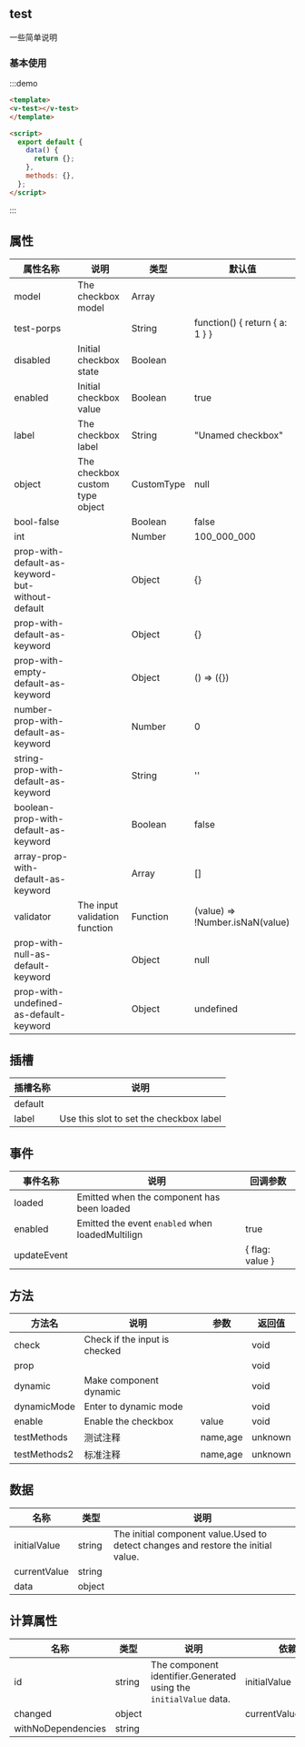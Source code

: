 
## test

一些简单说明

### 基本使用

:::demo

```html
<template>
<v-test></v-test>
</template>

<script>
  export default {
    data() {
      return {};
    },
    methods: {},
  };
</script>

```

:::

  
  ## 属性

  | 属性名称                                             | 说明                              | 类型         | 默认值                                                        |
| ------------------------------------------------ | ------------------------------- | ---------- | ---------------------------------------------------------- |
| model                                            | The checkbox model              | Array      |                                                            |
| test-porps                                       |                                 | String     | function() {        return {          a: 1        }      } |
| disabled                                         | Initial checkbox state          | Boolean    |                                                            |
| enabled                                          | Initial checkbox value          | Boolean    | true                                                       |
| label                                            | The checkbox label              | String     | "Unamed checkbox"                                          |
| object                                           | The checkbox custom type object | CustomType | null                                                       |
| bool-false                                       |                                 | Boolean    | false                                                      |
| int                                              |                                 | Number     | 100_000_000                                                |
| prop-with-default-as-keyword-but-without-default |                                 | Object     | {}                                                         |
| prop-with-default-as-keyword                     |                                 | Object     | {}                                                         |
| prop-with-empty-default-as-keyword               |                                 | Object     | () => ({})                                                 |
| number-prop-with-default-as-keyword              |                                 | Number     | 0                                                          |
| string-prop-with-default-as-keyword              |                                 | String     | ''                                                         |
| boolean-prop-with-default-as-keyword             |                                 | Boolean    | false                                                      |
| array-prop-with-default-as-keyword               |                                 | Array      | []                                                         |
| validator                                        | The input validation function   | Function   | (value) => !Number.isNaN(value)                            |
| prop-with-null-as-default-keyword                |                                 | Object     | null                                                       |
| prop-with-undefined-as-default-keyword           |                                 | Object     | undefined                                                  |
  
  ## 插槽

  | 插槽名称    | 说明                                      |
| ------- | --------------------------------------- |
| default |                                         |
| label   | Use this slot to set the checkbox label |
  
  ## 事件

  | 事件名称        | 说明                                               | 回调参数            |
| ----------- | ------------------------------------------------ | --------------- |
| loaded      | Emitted when the component has been loaded       |                 |
| enabled     | Emitted the event `enabled` when loadedMultilign | true            |
| updateEvent |                                                  | { flag: value } |
  
  ## 方法

  | 方法名          | 说明                            | 参数       | 返回值     |
| ------------ | ----------------------------- | -------- | ------- |
| check        | Check if the input is checked |          | void    |
| prop         |                               |          | void    |
| dynamic      | Make component dynamic        |          | void    |
| dynamicMode  | Enter to dynamic mode         |          | void    |
| enable       | Enable the checkbox           | value    | void    |
| testMethods  | 测试注释                          | name,age | unknown |
| testMethods2 | 标准注释                          | name,age | unknown |
  
  ## 数据

  | 名称           | 类型     | 说明                                                                                |
| ------------ | ------ | --------------------------------------------------------------------------------- |
| initialValue | string | The initial component value.Used to detect changes and restore the initial value. |
| currentValue | string |                                                                                   |
| data         | object |                                                                                   |
  
  ## 计算属性

  | 名称                 | 类型     | 说明                                                                | 依赖数据                      |
| ------------------ | ------ | ----------------------------------------------------------------- | ------------------------- |
| id                 | string | The component identifier.Generated using the `initialValue` data. | initialValue              |
| changed            | object |                                                                   | currentValue,initialValue |
| withNoDependencies | string |                                                                   |                           |
  